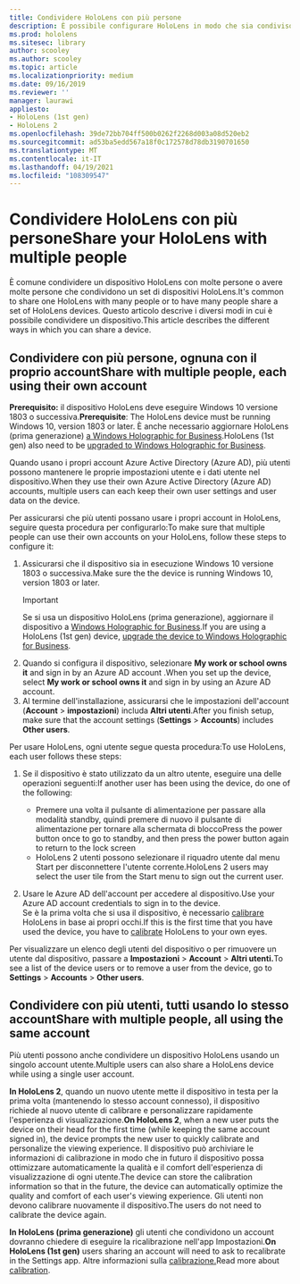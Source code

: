 ```yaml
---
title: Condividere HoloLens con più persone
description: È possibile configurare HoloLens in modo che sia condiviso da più Azure Active Directory o da più utenti che usano un singolo account.
ms.prod: hololens
ms.sitesec: library
author: scooley
ms.author: scooley
ms.topic: article
ms.localizationpriority: medium
ms.date: 09/16/2019
ms.reviewer: ''
manager: laurawi
appliesto:
- HoloLens (1st gen)
- HoloLens 2
ms.openlocfilehash: 39de72bb704ff500b0262f2268d003a08d520eb2
ms.sourcegitcommit: ad53ba5edd567a18f0c172578d78db3190701650
ms.translationtype: MT
ms.contentlocale: it-IT
ms.lasthandoff: 04/19/2021
ms.locfileid: "108309547"
---
```

# <a name="share-your-hololens-with-multiple-people"></a><span data-ttu-id="68914-103">Condividere HoloLens con più persone</span><span class="sxs-lookup"><span data-stu-id="68914-103">Share your HoloLens with multiple people</span></span>

<span data-ttu-id="68914-104">È comune condividere un dispositivo HoloLens con molte persone o avere molte persone che condividono un set di dispositivi HoloLens.</span><span class="sxs-lookup"><span data-stu-id="68914-104">It's common to share one HoloLens with many people or to have many people share a set of HoloLens devices.</span></span>  <span data-ttu-id="68914-105">Questo articolo descrive i diversi modi in cui è possibile condividere un dispositivo.</span><span class="sxs-lookup"><span data-stu-id="68914-105">This article describes the different ways in which you can share a device.</span></span>

## <a name="share-with-multiple-people-each-using-their-own-account"></a><span data-ttu-id="68914-106">Condividere con più persone, ognuna con il proprio account</span><span class="sxs-lookup"><span data-stu-id="68914-106">Share with multiple people, each using their own account</span></span>

<span data-ttu-id="68914-107">**Prerequisito:** il dispositivo HoloLens deve eseguire Windows 10 versione 1803 o successiva.</span><span class="sxs-lookup"><span data-stu-id="68914-107">**Prerequisite**: The HoloLens device must be running Windows 10, version 1803 or later.</span></span>  <span data-ttu-id="68914-108">È anche necessario aggiornare HoloLens (prima generazione) [a Windows Holographic for Business](hololens-upgrade-enterprise.md).</span><span class="sxs-lookup"><span data-stu-id="68914-108">HoloLens (1st gen) also need to be [upgraded to Windows Holographic for Business](hololens-upgrade-enterprise.md).</span></span>

<span data-ttu-id="68914-109">Quando usano i propri account Azure Active Directory (Azure AD), più utenti possono mantenere le proprie impostazioni utente e i dati utente nel dispositivo.</span><span class="sxs-lookup"><span data-stu-id="68914-109">When they use their own Azure Active Directory (Azure AD) accounts, multiple users can each keep their own user settings and user data on the device.</span></span>

<span data-ttu-id="68914-110">Per assicurarsi che più utenti possano usare i propri account in HoloLens, seguire questa procedura per configurarlo:</span><span class="sxs-lookup"><span data-stu-id="68914-110">To make sure that multiple people can use their own accounts on your HoloLens, follow these steps to configure it:</span></span>

1. <span data-ttu-id="68914-111">Assicurarsi che il dispositivo sia in esecuzione Windows 10 versione 1803 o successiva.</span><span class="sxs-lookup"><span data-stu-id="68914-111">Make sure the the device is running Windows 10, version 1803 or later.</span></span>
   > [!IMPORTANT]
   > <span data-ttu-id="68914-112">Se si usa un dispositivo HoloLens (prima generazione), aggiornare il dispositivo a [Windows Holographic for Business](hololens1-upgrade-enterprise.md).</span><span class="sxs-lookup"><span data-stu-id="68914-112">If you are using a HoloLens (1st gen) device, [upgrade the device to Windows Holographic for Business](hololens1-upgrade-enterprise.md).</span></span>
1. <span data-ttu-id="68914-113">Quando si configura il dispositivo, selezionare **My work or school owns it** and sign in by an Azure AD account .</span><span class="sxs-lookup"><span data-stu-id="68914-113">When you set up the device, select **My work or school owns it** and sign in by using an Azure AD account.</span></span>
1. <span data-ttu-id="68914-114">Al termine dell'installazione, assicurarsi che le impostazioni dell'account (**Account**  >  **impostazioni**) includa **Altri utenti**.</span><span class="sxs-lookup"><span data-stu-id="68914-114">After you finish setup, make sure that the account settings (**Settings** > **Accounts**) includes **Other users**.</span></span>

<span data-ttu-id="68914-115">Per usare HoloLens, ogni utente segue questa procedura:</span><span class="sxs-lookup"><span data-stu-id="68914-115">To use HoloLens, each user follows these steps:</span></span>

1. <span data-ttu-id="68914-116">Se il dispositivo è stato utilizzato da un altro utente, eseguire una delle operazioni seguenti:</span><span class="sxs-lookup"><span data-stu-id="68914-116">If another user has been using the device, do one of the following:</span></span>
   - <span data-ttu-id="68914-117">Premere una volta il pulsante di alimentazione per passare alla modalità standby, quindi premere di nuovo il pulsante di alimentazione per tornare alla schermata di blocco</span><span class="sxs-lookup"><span data-stu-id="68914-117">Press the power button once to go to standby, and then press the power button again to return to the lock screen</span></span>
   - <span data-ttu-id="68914-118">HoloLens 2 utenti possono selezionare il riquadro utente dal menu Start per disconnettere l'utente corrente.</span><span class="sxs-lookup"><span data-stu-id="68914-118">HoloLens 2 users may select the user tile from the Start menu to sign out the current user.</span></span>

1. <span data-ttu-id="68914-119">Usare le Azure AD dell'account per accedere al dispositivo.</span><span class="sxs-lookup"><span data-stu-id="68914-119">Use your Azure AD account credentials to sign in to the device.</span></span>  
    <span data-ttu-id="68914-120">Se è la prima volta che si usa il dispositivo, è necessario [calibrare](hololens-calibration.md) HoloLens in base ai propri occhi.</span><span class="sxs-lookup"><span data-stu-id="68914-120">If this is the first time that you have used the device, you have to [calibrate](hololens-calibration.md) HoloLens to your own eyes.</span></span>

<span data-ttu-id="68914-121">Per visualizzare un elenco degli utenti del dispositivo o per rimuovere un utente dal dispositivo, passare a **Impostazioni**  >  **Account**  >  **Altri utenti.**</span><span class="sxs-lookup"><span data-stu-id="68914-121">To see a list of the device users or to remove a user from the device, go to **Settings** > **Accounts** > **Other users**.</span></span>

## <a name="share-with-multiple-people-all-using-the-same-account"></a><span data-ttu-id="68914-122">Condividere con più utenti, tutti usando lo stesso account</span><span class="sxs-lookup"><span data-stu-id="68914-122">Share with multiple people, all using the same account</span></span>

<span data-ttu-id="68914-123">Più utenti possono anche condividere un dispositivo HoloLens usando un singolo account utente.</span><span class="sxs-lookup"><span data-stu-id="68914-123">Multiple users can also share a HoloLens device while using a single user account.</span></span>

<span data-ttu-id="68914-124">**In HoloLens 2**, quando un nuovo utente mette il dispositivo in testa per la prima volta (mantenendo lo stesso account connesso), il dispositivo richiede al nuovo utente di calibrare e personalizzare rapidamente l'esperienza di visualizzazione.</span><span class="sxs-lookup"><span data-stu-id="68914-124">**On HoloLens 2**, when a new user puts the device on their head for the first time (while keeping the same account signed in), the device prompts the new user to quickly calibrate and personalize the viewing experience.</span></span> <span data-ttu-id="68914-125">Il dispositivo può archiviare le informazioni di calibrazione in modo che in futuro il dispositivo possa ottimizzare automaticamente la qualità e il comfort dell'esperienza di visualizzazione di ogni utente.</span><span class="sxs-lookup"><span data-stu-id="68914-125">The device can store the calibration information so that in the future, the device can automatically optimize the quality and comfort of each user's viewing experience.</span></span> <span data-ttu-id="68914-126">Gli utenti non devono calibrare nuovamente il dispositivo.</span><span class="sxs-lookup"><span data-stu-id="68914-126">The users do not need to calibrate the device again.</span></span>

<span data-ttu-id="68914-127">**In HoloLens (prima generazione)** gli utenti che condividono un account dovranno chiedere di eseguire la ricalibrazione nell'app Impostazioni.</span><span class="sxs-lookup"><span data-stu-id="68914-127">**On HoloLens (1st gen)** users sharing an account will need to ask to recalibrate in the Settings app.</span></span>  <span data-ttu-id="68914-128">Altre informazioni sulla [calibrazione.](hololens-calibration.md)</span><span class="sxs-lookup"><span data-stu-id="68914-128">Read more about [calibration](hololens-calibration.md).</span></span>
